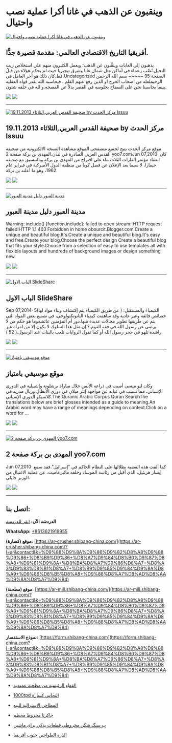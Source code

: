 # وينقبون عن الذهب في غانا أكرا عملية نصب واحتيال

<a href="https://swt.shibang-china.com/?l=ar&img&k=%D9%88%D9%8A%D9%86%D9%82%D8%A8%D9%88%D9%86+%D8%B9%D9%86+%D8%A7%D9%84%D8%B0%D9%87%D8%A8+%D9%81%D9%8A+%D8%BA%D8%A7%D9%86%D8%A7+%D8%A3%D9%83%D8%B1%D8%A7+%D8%B9%D9%85%D9%84%D9%8A%D8%A9+%D9%86%D8%B5%D8%A8+%D9%88%D8%A7%D8%AD%D8%AA%D9%8A%D8%A7%D9%84" target="_blank">![وينقبون عن الذهب في غانا أكرا عملية نصب واحتيال](http://static.shibang-china.com/all-800x300/1109.jpg)</a>

## أفريقيا التاريخ الاقتصادي العالمي: مقدمة قصيرة جدًّا.
يذهبون إلى الغابات وينقِّبون عن الذهب؛ ويعمل الكثيرون منهم على استخلاص زيت النخيل.نُصِّب زعماء في أماكن مثل شمال غانا وشرق نيجيريا حيث لم يحكم هؤلاء من قبلُ قط.كان ذلك هو أجر العامل في.Uncategorized الصفحة 95 ~~~~~ بسم الله الرحمن الرحيملعله من اصحاب الحرج او الذين رفع عنهم القلم ، فيحاسبه الله بقدر قواه العقليه بينما يحاسبنا نحن على السماح بجلوسه في القصر بدلاً عن المصحه.و لله في خلقه شئون.


<a href="https://whatsapp.shibangsoft.com/WhatsApp.php" target="_blank" title="WhatsApp">![](http://static.shibang-china.com/icon/whatsapp.png)</a> <a href="https://swt.shibang-china.com/?l=ar&icon&k=%D9%88%D9%8A%D9%86%D9%82%D8%A8%D9%88%D9%86+%D8%B9%D9%86+%D8%A7%D9%84%D8%B0%D9%87%D8%A8+%D9%81%D9%8A+%D8%BA%D8%A7%D9%86%D8%A7+%D8%A3%D9%83%D8%B1%D8%A7+%D8%B9%D9%85%D9%84%D9%8A%D8%A9+%D9%86%D8%B5%D8%A8+%D9%88%D8%A7%D8%AD%D8%AA%D9%8A%D8%A7%D9%84" target="_blank">![](http://static.shibang-china.com/icon/chat-ar.png)</a>

---

<a href="https://swt.shibang-china.com/?l=ar&img&k=%D9%88%D9%8A%D9%86%D9%82%D8%A8%D9%88%D9%86+%D8%B9%D9%86+%D8%A7%D9%84%D8%B0%D9%87%D8%A8+%D9%81%D9%8A+%D8%BA%D8%A7%D9%86%D8%A7+%D8%A3%D9%83%D8%B1%D8%A7+%D8%B9%D9%85%D9%84%D9%8A%D8%A9+%D9%86%D8%B5%D8%A8+%D9%88%D8%A7%D8%AD%D8%AA%D9%8A%D8%A7%D9%84" target="_blank">![صحيفة القدس العربي,الثلاثاء 19.11.2013 by مركز الحدث Issuu](http://static.shibang-china.com/all-800x300/709.jpg)</a>

## صحيفة القدس العربي,الثلاثاء 19.11.2013 by مركز الحدث Issuu
موقع مركز الحدث يتيح لجميع متصفحي الموقع مشاهدة النسخة الالكترونية من صحيفة القدس العربي الصادرة في لندن.المهدى بن بركة صفحة 2 yoo7.comJun 07,2010· كان انعقاد مؤتمر القارات الثلاث بناء على اقتراح من المهدي بن بركة وبالتنسيق مع صديقه جيفارا، لا سيما بعد الإعلان عن فصل كوبا من منظمة الدول الأميركية في فبراير عام 1962، وهو ما أعلنه بن بركة.


<a href="https://whatsapp.shibangsoft.com/WhatsApp.php" target="_blank" title="WhatsApp">![](http://static.shibang-china.com/icon/whatsapp.png)</a> <a href="https://swt.shibang-china.com/?l=ar&icon&k=%D9%88%D9%8A%D9%86%D9%82%D8%A8%D9%88%D9%86+%D8%B9%D9%86+%D8%A7%D9%84%D8%B0%D9%87%D8%A8+%D9%81%D9%8A+%D8%BA%D8%A7%D9%86%D8%A7+%D8%A3%D9%83%D8%B1%D8%A7+%D8%B9%D9%85%D9%84%D9%8A%D8%A9+%D9%86%D8%B5%D8%A8+%D9%88%D8%A7%D8%AD%D8%AA%D9%8A%D8%A7%D9%84" target="_blank">![](http://static.shibang-china.com/icon/chat-ar.png)</a>

---

<a href="https://swt.shibang-china.com/?l=ar&img&k=%D9%88%D9%8A%D9%86%D9%82%D8%A8%D9%88%D9%86+%D8%B9%D9%86+%D8%A7%D9%84%D8%B0%D9%87%D8%A8+%D9%81%D9%8A+%D8%BA%D8%A7%D9%86%D8%A7+%D8%A3%D9%83%D8%B1%D8%A7+%D8%B9%D9%85%D9%84%D9%8A%D8%A9+%D9%86%D8%B5%D8%A8+%D9%88%D8%A7%D8%AD%D8%AA%D9%8A%D8%A7%D9%84" target="_blank">![مدينة العبور دليل مدينة العبور](http://static.shibang-china.com/all-800x300/996.jpg)</a>

## مدينة العبور دليل مدينة العبور
Warning: include() [function.include]: failed to open stream: HTTP request failed!HTTP 1.1 403 Forbidden in home obourcit.Blogger.com Create a unique and beautiful blog.It's.Create a unique and beautiful blog.It's easy and free.Create your blog.Choose the perfect design Create a beautiful blog that fits your style.Choose from a selection of easy to use templates all with flexible layouts and hundreds of background images or design something new.


<a href="https://whatsapp.shibangsoft.com/WhatsApp.php" target="_blank" title="WhatsApp">![](http://static.shibang-china.com/icon/whatsapp.png)</a> <a href="https://swt.shibang-china.com/?l=ar&icon&k=%D9%88%D9%8A%D9%86%D9%82%D8%A8%D9%88%D9%86+%D8%B9%D9%86+%D8%A7%D9%84%D8%B0%D9%87%D8%A8+%D9%81%D9%8A+%D8%BA%D8%A7%D9%86%D8%A7+%D8%A3%D9%83%D8%B1%D8%A7+%D8%B9%D9%85%D9%84%D9%8A%D8%A9+%D9%86%D8%B5%D8%A8+%D9%88%D8%A7%D8%AD%D8%AA%D9%8A%D8%A7%D9%84" target="_blank">![](http://static.shibang-china.com/icon/chat-ar.png)</a>

---

<a href="https://swt.shibang-china.com/?l=ar&img&k=%D9%88%D9%8A%D9%86%D9%82%D8%A8%D9%88%D9%86+%D8%B9%D9%86+%D8%A7%D9%84%D8%B0%D9%87%D8%A8+%D9%81%D9%8A+%D8%BA%D8%A7%D9%86%D8%A7+%D8%A3%D9%83%D8%B1%D8%A7+%D8%B9%D9%85%D9%84%D9%8A%D8%A9+%D9%86%D8%B5%D8%A8+%D9%88%D8%A7%D8%AD%D8%AA%D9%8A%D8%A7%D9%84" target="_blank">![الباب الاول SlideShare](http://static.shibang-china.com/all-800x300/247.jpg)</a>

## الباب الاول SlideShare
Sep 07,2014· 5(الكيمياء والمستقبل: ( عن طريق الكيمياء يتم إكتشاف وبناء مواد لها خصائص فائقة وغير عادية وقد ساهمت كيمياء النانوتكنولوجي، في تصنيع بعض المواد التي يتم عن طريقها تطوير مجالات عديدة منها.دور أم المؤمنين عائشةوما هو حكم من لا يرضى عن رسول الله في فقه القوم.؟.إن مثل هذا السلوك لا يكون إلا من امرأة غير راشدة تلهو في حجر رسول الله أو كما تقول الروايات تلعب بالبنات عند الرسول.( 52 )


<a href="https://whatsapp.shibangsoft.com/WhatsApp.php" target="_blank" title="WhatsApp">![](http://static.shibang-china.com/icon/whatsapp.png)</a> <a href="https://swt.shibang-china.com/?l=ar&icon&k=%D9%88%D9%8A%D9%86%D9%82%D8%A8%D9%88%D9%86+%D8%B9%D9%86+%D8%A7%D9%84%D8%B0%D9%87%D8%A8+%D9%81%D9%8A+%D8%BA%D8%A7%D9%86%D8%A7+%D8%A3%D9%83%D8%B1%D8%A7+%D8%B9%D9%85%D9%84%D9%8A%D8%A9+%D9%86%D8%B5%D8%A8+%D9%88%D8%A7%D8%AD%D8%AA%D9%8A%D8%A7%D9%84" target="_blank">![](http://static.shibang-china.com/icon/chat-ar.png)</a>

---

<a href="https://swt.shibang-china.com/?l=ar&img&k=%D9%88%D9%8A%D9%86%D9%82%D8%A8%D9%88%D9%86+%D8%B9%D9%86+%D8%A7%D9%84%D8%B0%D9%87%D8%A8+%D9%81%D9%8A+%D8%BA%D8%A7%D9%86%D8%A7+%D8%A3%D9%83%D8%B1%D8%A7+%D8%B9%D9%85%D9%84%D9%8A%D8%A9+%D9%86%D8%B5%D8%A8+%D9%88%D8%A7%D8%AD%D8%AA%D9%8A%D8%A7%D9%84" target="_blank">![موقع موسيقي بامتياز](http://static.shibang-china.com/all-800x300/327.jpg)</a>

## موقع موسيقي بامتياز
وكان ليو ميسي أصيب في ذراعه الأيمن خلال مباراة برشلونة وإشبيلية في الدوري الإسباني، مما تسبب في غيابه عن مواجهة إنتر ميلان في دوري الأبطال وريال مدريد في كلاسيكو الدوري الإسباني.The Quranic Arabic Corpus Quran SearchThe translations below are brief glosses intended as a guide to meaning.An Arabic word may have a range of meanings depending on context.Click on a word for …


<a href="https://whatsapp.shibangsoft.com/WhatsApp.php" target="_blank" title="WhatsApp">![](http://static.shibang-china.com/icon/whatsapp.png)</a> <a href="https://swt.shibang-china.com/?l=ar&icon&k=%D9%88%D9%8A%D9%86%D9%82%D8%A8%D9%88%D9%86+%D8%B9%D9%86+%D8%A7%D9%84%D8%B0%D9%87%D8%A8+%D9%81%D9%8A+%D8%BA%D8%A7%D9%86%D8%A7+%D8%A3%D9%83%D8%B1%D8%A7+%D8%B9%D9%85%D9%84%D9%8A%D8%A9+%D9%86%D8%B5%D8%A8+%D9%88%D8%A7%D8%AD%D8%AA%D9%8A%D8%A7%D9%84" target="_blank">![](http://static.shibang-china.com/icon/chat-ar.png)</a>

---

<a href="https://swt.shibang-china.com/?l=ar&img&k=%D9%88%D9%8A%D9%86%D9%82%D8%A8%D9%88%D9%86+%D8%B9%D9%86+%D8%A7%D9%84%D8%B0%D9%87%D8%A8+%D9%81%D9%8A+%D8%BA%D8%A7%D9%86%D8%A7+%D8%A3%D9%83%D8%B1%D8%A7+%D8%B9%D9%85%D9%84%D9%8A%D8%A9+%D9%86%D8%B5%D8%A8+%D9%88%D8%A7%D8%AD%D8%AA%D9%8A%D8%A7%D9%84" target="_blank">![المهدى بن بركة صفحة 2 yoo7.com](http://static.shibang-china.com/all-800x300/728.jpg)</a>

## المهدى بن بركة صفحة 2 yoo7.com
Jun 07,2010· كما ألقت هذه القضية بظلالها على النظام الحاكم في "إسرائيل".فقد سمع إيسار هريئيل، الذي أقيل من رئاسة الموساد وخلفه مائيرعاميت، عن عملية الاغتيال من الوزير جليلي.

<a href="https://whatsapp.shibangsoft.com/WhatsApp.php" target="_blank" title="WhatsApp">![](http://static.shibang-china.com/icon/whatsapp.png)</a> <a href="https://swt.shibang-china.com/?l=ar&icon&k=%D9%88%D9%8A%D9%86%D9%82%D8%A8%D9%88%D9%86+%D8%B9%D9%86+%D8%A7%D9%84%D8%B0%D9%87%D8%A8+%D9%81%D9%8A+%D8%BA%D8%A7%D9%86%D8%A7+%D8%A3%D9%83%D8%B1%D8%A7+%D8%B9%D9%85%D9%84%D9%8A%D8%A9+%D9%86%D8%B5%D8%A8+%D9%88%D8%A7%D8%AD%D8%AA%D9%8A%D8%A7%D9%84" target="_blank">![](http://static.shibang-china.com/icon/chat-ar.png)</a>

---
## اتصل بنا:

**الدردشة الآن:** [انقر للدردشة](https://swt.shibang-china.com?l=ar&contact&k=%D9%88%D9%8A%D9%86%D9%82%D8%A8%D9%88%D9%86+%D8%B9%D9%86+%D8%A7%D9%84%D8%B0%D9%87%D8%A8+%D9%81%D9%8A+%D8%BA%D8%A7%D9%86%D8%A7+%D8%A3%D9%83%D8%B1%D8%A7+%D8%B9%D9%85%D9%84%D9%8A%D8%A9+%D9%86%D8%B5%D8%A8+%D9%88%D8%A7%D8%AD%D8%AA%D9%8A%D8%A7%D9%84)

**WhatsApp:**  [+8613621919955](https://whatsapp.shibangsoft.com/WhatsApp.php)

**موقع (كسارة):** [https://ar-crusher.shibang-china.com/](https://ar-crusher.shibang-china.com/?l=ar&contact&k=%D9%88%D9%8A%D9%86%D9%82%D8%A8%D9%88%D9%86+%D8%B9%D9%86+%D8%A7%D9%84%D8%B0%D9%87%D8%A8+%D9%81%D9%8A+%D8%BA%D8%A7%D9%86%D8%A7+%D8%A3%D9%83%D8%B1%D8%A7+%D8%B9%D9%85%D9%84%D9%8A%D8%A9+%D9%86%D8%B5%D8%A8+%D9%88%D8%A7%D8%AD%D8%AA%D9%8A%D8%A7%D9%84)

**موقع (مطحنة):** [https://ar-mill.shibang-china.com/](https://ar-mill.shibang-china.com/?l=ar&contact&k=%D9%88%D9%8A%D9%86%D9%82%D8%A8%D9%88%D9%86+%D8%B9%D9%86+%D8%A7%D9%84%D8%B0%D9%87%D8%A8+%D9%81%D9%8A+%D8%BA%D8%A7%D9%86%D8%A7+%D8%A3%D9%83%D8%B1%D8%A7+%D8%B9%D9%85%D9%84%D9%8A%D8%A9+%D9%86%D8%B5%D8%A8+%D9%88%D8%A7%D8%AD%D8%AA%D9%8A%D8%A7%D9%84)

**نموذج الاستفسار:** [https://form.shibang-china.com](https://form.shibang-china.com?l=ar&contact&k=%D9%88%D9%8A%D9%86%D9%82%D8%A8%D9%88%D9%86+%D8%B9%D9%86+%D8%A7%D9%84%D8%B0%D9%87%D8%A8+%D9%81%D9%8A+%D8%BA%D8%A7%D9%86%D8%A7+%D8%A3%D9%83%D8%B1%D8%A7+%D8%B9%D9%85%D9%84%D9%8A%D8%A9+%D9%86%D8%B5%D8%A8+%D9%88%D8%A7%D8%AD%D8%AA%D9%8A%D8%A7%D9%84)

* [القطع الرئيسية من مطحنة عمودية](../6/%D8%A7%D9%84%D9%82%D8%B7%D8%B9%20%D8%A7%D9%84%D8%B1%D8%A6%D9%8A%D8%B3%D9%8A%D8%A9%20%D9%85%D9%86%20%D9%85%D8%B7%D8%AD%D9%86%D8%A9%20%D8%B9%D9%85%D9%88%D8%AF%D9%8A%D8%A9.md)

* [1000tpd النحاس كسارة](../8/1000tpd%20%D8%A7%D9%84%D9%86%D8%AD%D8%A7%D8%B3%20%D9%83%D8%B3%D8%A7%D8%B1%D8%A9.md)

* [المطاحن الاسترالية للبيع](../10/%D8%A7%D9%84%D9%85%D8%B7%D8%A7%D8%AD%D9%86%20%D8%A7%D9%84%D8%A7%D8%B3%D8%AA%D8%B1%D8%A7%D9%84%D9%8A%D8%A9%20%D9%84%D9%84%D8%A8%D9%8A%D8%B9.md)

* [جاكرتا مخروط محطم](../10/%D8%AC%D8%A7%D9%83%D8%B1%D8%AA%D8%A7%20%D9%85%D8%AE%D8%B1%D9%88%D8%B7%20%D9%85%D8%AD%D8%B7%D9%85.md)

* [ب سنگ شکن مخروطی قطعات یدکی برای ماشین](../7/%D8%A8%20%D8%B3%D9%86%DA%AF%20%D8%B4%DA%A9%D9%86%20%D9%85%D8%AE%D8%B1%D9%88%D8%B7%DB%8C%20%D9%82%D8%B7%D8%B9%D8%A7%D8%AA%20%DB%8C%D8%AF%DA%A9%DB%8C%20%D8%A8%D8%B1%D8%A7%DB%8C%20%D9%85%D8%A7%D8%B4%DB%8C%D9%86.md)

* [الذرة الطواحين جنوب أفريقيا](../7/%D8%A7%D9%84%D8%B0%D8%B1%D8%A9%20%D8%A7%D9%84%D8%B7%D9%88%D8%A7%D8%AD%D9%8A%D9%86%20%D8%AC%D9%86%D9%88%D8%A8%20%D8%A3%D9%81%D8%B1%D9%8A%D9%82%D9%8A%D8%A7.md)